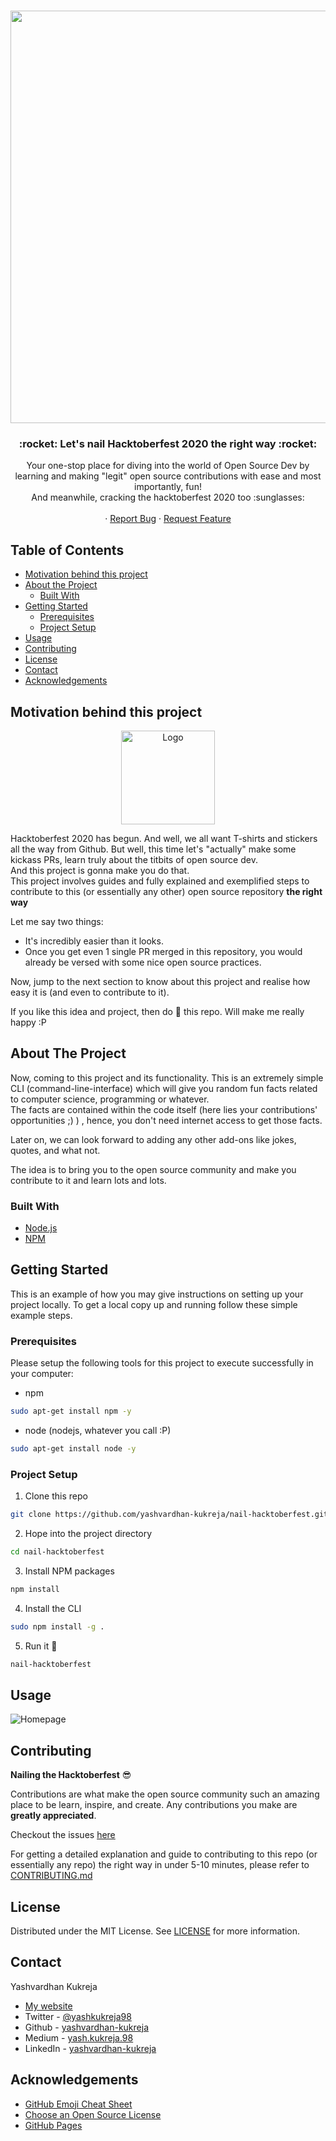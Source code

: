 <!-- PROJECT LOGO -->
<br />
<p align="center">
  <img src="https://images.prismic.io/www-static/e6c04b47-bd9d-474a-9d25-ab143f47349e_Hacktoberfest2020.png?auto=compress,format" width=660>
  <h3 align="center"> :rocket: Let's nail Hacktoberfest 2020 the right way :rocket: </h3>

  <p align="center">
    Your one-stop place for diving into the world of Open Source Dev by learning and making "legit" open source contributions with ease and most importantly, fun!<br>
    And meanwhile, cracking the hacktoberfest 2020 too :sunglasses:
    <br />
    <br />
    ·
    <a href="https://github.com/yashvardhan-kukreja/nail-hacktoberfest/issues/new?assignees=&labels=bug&template=bug_report.md&title=">Report Bug</a>
    ·
    <a href="https://github.com/yashvardhan-kukreja/nail-hacktoberfest/issues/new?assignees=&labels=feature&template=feature_request.md&title=">Request Feature</a>
  </p>
</p>



<!-- TABLE OF CONTENTS -->
## Table of Contents

* [Motivation behind this project](#motivation-behind-this-project)
* [About the Project](#about-the-project)
  * [Built With](#built-with)
* [Getting Started](#getting-started)
  * [Prerequisites](#prerequisites)
  * [Project Setup](#project-setup)
* [Usage](#usage)
* [Contributing](#contributing)
* [License](#license)
* [Contact](#contact)
* [Acknowledgements](#acknowledgements)

<!-- MOTIVATION -->
## Motivation behind this project

<p align="center">
<img src="https://hacktoberfestswaglist.com/img/Hacktoberfest_20.jpg" alt="Logo" width="150" height="150">
</p>

Hacktoberfest 2020 has begun. And well, we all want T-shirts and stickers all the way from Github. But well, this time let's "actually" make some kickass PRs, learn truly about the titbits of open source dev.<br>
And this project is gonna make you do that.<br>
This project involves guides and fully explained and exemplified steps to contribute to this (or essentially any other) open source repository **the right way**

Let me say two things:

- It's incredibly easier than it looks.
- Once you get even 1 single PR merged in this repository, you would already be versed with some nice open source practices.

Now, jump to the next section to know about this project and realise how easy it is (and even to contribute to it).

If you like this idea and project, then do :star2: this repo. Will make me really happy :P

<!-- ABOUT THE PROJECT -->
## About The Project

Now, coming to this project and its functionality.
This is an extremely simple CLI (command-line-interface) which will give you random fun facts related to computer science, programming or whatever. <br>
The facts are contained within the code itself (here lies your contributions' opportunities ;) ) , hence, you don't need internet access to get those facts.

Later on, we can look forward to adding any other add-ons like jokes, quotes, and what not.

The idea is to bring you to the open source community and make you contribute to it and learn lots and lots.



### Built With
* [Node.js](https://nodejs.org/en/)
* [NPM](https://www.npmjs.com/)



<!-- GETTING STARTED -->
## Getting Started

This is an example of how you may give instructions on setting up your project locally.
To get a local copy up and running follow these simple example steps.

### Prerequisites

Please setup the following tools for this project to execute successfully in your computer:
* npm
```sh
sudo apt-get install npm -y
```
* node (nodejs, whatever you call :P)
```sh
sudo apt-get install node -y
```

### Project Setup

1. Clone this repo
```sh
git clone https://github.com/yashvardhan-kukreja/nail-hacktoberfest.git
```
2. Hope into the project directory
```sh
cd nail-hacktoberfest
```
3. Install NPM packages
```sh
npm install
```
4. Install the CLI
```sh
sudo npm install -g .
```
5. Run it :rocket:
```sh
nail-hacktoberfest
```



<!-- USAGE EXAMPLES -->
## Usage

![Homepage](./images/usage_example_1.png)

<!-- CONTRIBUTING -->
## Contributing
**Nailing the Hacktoberfest** :sunglasses:

Contributions are what make the open source community such an amazing place to be learn, inspire, and create. Any contributions you make are **greatly appreciated**.<br>

Checkout the issues [here](https://github.com/yashvardhan-kukreja/nail-hacktoberfest/issues)

For getting a detailed explanation and guide to contributing to this repo (or essentially any repo) the right way in under 5-10 minutes, please refer to [CONTRIBUTING.md](https://github.com/yashvardhan-kukreja/nail-hacktoberfest/blob/master/CONTRIBUTING.md)


<!-- LICENSE -->
## License

Distributed under the MIT License. See [LICENSE](https://github.com/yashvardhan-kukreja/nail-hacktoberfest/blob/master/LICENSE) for more information.



<!-- CONTACT -->
## Contact

Yashvardhan Kukreja 
* [My website](https://www.yashkukreja.com/)
* Twitter - [@yashkukreja98](https://twitter.com/yashkukreja)
* Github - [yashvardhan-kukreja](https://github.com/yashvardhan-kukreja)
* Medium - [yash.kukreja.98](http://medium.com/@yash.kukreja.98)
* LinkedIn - [yashvardhan-kukreja](https://www.linkedin.com/in/yashvardhan-kukreja/)


<!-- ACKNOWLEDGEMENTS -->
## Acknowledgements
* [GitHub Emoji Cheat Sheet](https://www.webpagefx.com/tools/emoji-cheat-sheet)
* [Choose an Open Source License](https://choosealicense.com)
* [GitHub Pages](https://pages.github.com)
